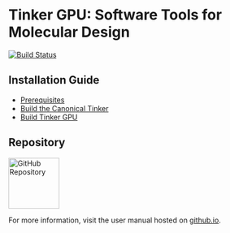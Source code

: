 Tinker GPU: Software Tools for Molecular Design
===============================================
[//]: # (Badges)
[![Build Status](https://travis-ci.com/zhi-wang/tinker.gpu.svg?branch=master)](https://travis-ci.com/zhi-wang/tinker.gpu)


## Installation Guide
   - [Prerequisites](doc/manual/m/install/preq.rst)
   - [Build the Canonical Tinker](doc/manual/m/install/tinker.rst)
   - [Build Tinker GPU](doc/manual/m/install/tinkergpu.rst)


## Repository
<a href="https://github.com/zhi-wang/tinker.gpu">
   <img src="https://github.githubassets.com/images/modules/logos_page/GitHub-Mark.png"
   alt="GitHub Repository" width="100"/>
</a>


For more information, visit the user manual
hosted on [github.io](https://zhi-wang.github.io/tinker.gpu).
